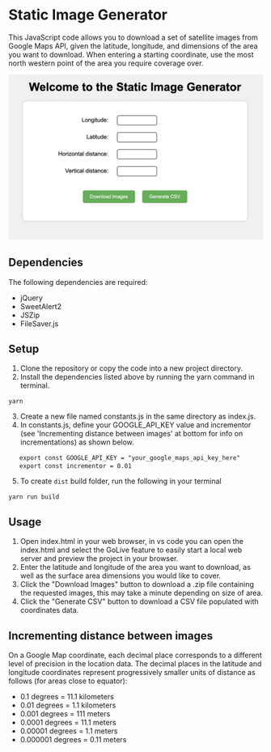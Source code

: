 # Static Image Generator

This JavaScript code allows you to download a set of satellite images from Google Maps API, given the latitude, longitude, and dimensions of the area you want to download. When entering a starting coordinate, use the most north western point of the area you require coverage over.

![a site that has 4 user input fields for coordinates and a button to download images](images/img-gen-preview.png)

## Dependencies

The following dependencies are required:

- jQuery
- SweetAlert2
- JSZip
- FileSaver.js

## Setup

1. Clone the repository or copy the code into a new project directory.
2. Install the dependencies listed above by running the yarn command in terminal.

```
yarn
```

3. Create a new file named constants.js in the same directory as index.js.
4. In constants.js, define your GOOGLE_API_KEY value and incrementor (see 'Incrementing distance between images' at bottom for info on incrementations) as shown below.

```
   export const GOOGLE_API_KEY = "your_google_maps_api_key_here"
   export const incrementor = 0.01
```

5. To create `dist` build folder, run the following in your terminal

```
yarn run build
```

## Usage

1. Open index.html in your web browser, in vs code you can open the index.html and select the GoLive feature to easily start a local web server and preview the project in your browser.
2. Enter the latitude and longitude of the area you want to download, as well as the surface area dimensions you would like to cover.
3. Click the "Download Images" button to download a .zip file containing the requested images, this may take a minute depending on size of area.
4. Click the "Generate CSV" button to download a CSV file populated with coordinates data.

## Incrementing distance between images

On a Google Map coordinate, each decimal place corresponds to a different level of precision in the location data. The decimal places in the latitude and longitude coordinates represent progressively smaller units of distance as follows (for areas close to equator):

- 0.1 degrees = 11.1 kilometers
- 0.01 degrees = 1.1 kilometers
- 0.001 degrees = 111 meters
- 0.0001 degrees = 11.1 meters
- 0.00001 degrees = 1.1 meters
- 0.000001 degrees = 0.11 meters
